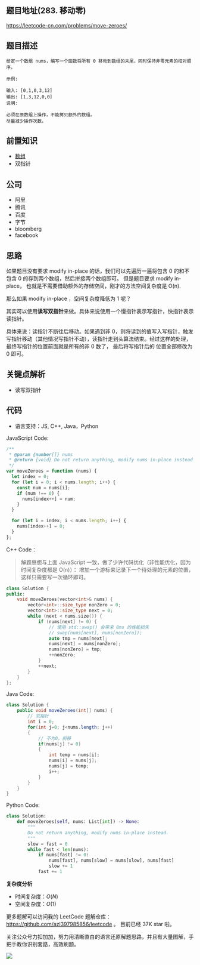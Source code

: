 ## 题目地址(283. 移动零)

https://leetcode-cn.com/problems/move-zeroes/

## 题目描述

```
给定一个数组 nums，编写一个函数将所有 0 移动到数组的末尾，同时保持非零元素的相对顺序。

示例:

输入: [0,1,0,3,12]
输出: [1,3,12,0,0]
说明:

必须在原数组上操作，不能拷贝额外的数组。
尽量减少操作次数。

```

## 前置知识

- [数组](https://github.com/azl397985856/leetcode/blob/master/thinkings/basic-data-structure.md)
- 双指针

## 公司

- 阿里
- 腾讯
- 百度
- 字节
- bloomberg
- facebook

## 思路

如果题目没有要求 modify in-place 的话，我们可以先遍历一遍将包含 0 的和不包含 0 的存到两个数组，然后拼接两个数组即可。 但是题目要求 modify in-place， 也就是不需要借助额外的存储空间，刚才的方法空间复杂度是 O(n).

那么如果 modify in-place ，空间复杂度降低为 1 呢？

其实可以使用**读写双指针**来做。具体来说使用一个慢指针表示写指针，快指针表示读指针。

具体来说：读指针不断往后移动。如果遇到非 0，则将读到的值写入写指针，触发写指针移动（其他情况写指针不动），读指针走到头算法结束。经过这样的处理，最终写指针的位置前面就是所有的非 0 数了， 最后将写指针后的 位置全部修改为 0 即可。

## 关键点解析

- 读写双指针

## 代码

- 语言支持：JS, C++, Java，Python

JavaScript Code:

```js
/**
 * @param {number[]} nums
 * @return {void} Do not return anything, modify nums in-place instead.
 */
var moveZeroes = function (nums) {
  let index = 0;
  for (let i = 0; i < nums.length; i++) {
    const num = nums[i];
    if (num !== 0) {
      nums[index++] = num;
    }
  }

  for (let i = index; i < nums.length; i++) {
    nums[index++] = 0;
  }
};
```

C++ Code：

> 解题思想与上面 JavaScript 一致，做了少许代码优化（非性能优化，因为时间复杂度都是 O(n)）：
> 增加一个游标来记录下一个待处理的元素的位置，这样只需要写一次循环即可。

```C++
class Solution {
public:
    void moveZeroes(vector<int>& nums) {
        vector<int>::size_type nonZero = 0;
        vector<int>::size_type next = 0;
        while (next < nums.size()) {
            if (nums[next] != 0) {
                // 使用 std::swap() 会带来 8ms 的性能损失
                // swap(nums[next], nums[nonZero]);
                auto tmp = nums[next];
                nums[next] = nums[nonZero];
                nums[nonZero] = tmp;
                ++nonZero;
            }
            ++next;
        }
    }
};
```

Java Code:

```java
class Solution {
    public void moveZeroes(int[] nums) {
        // 双指针
        int i = 0;
        for(int j=0; j<nums.length; j++)
        {
            // 不为0，前移
            if(nums[j] != 0)
            {
                int temp = nums[i];
                nums[i] = nums[j];
                nums[j] = temp;
                i++;
            }
        }
    }
}
```

Python Code:

```python
class Solution:
    def moveZeroes(self, nums: List[int]) -> None:
        """
        Do not return anything, modify nums in-place instead.
        """
        slow = fast = 0
        while fast < len(nums):
            if nums[fast] != 0:
                nums[fast], nums[slow] = nums[slow], nums[fast]
                slow += 1
            fast += 1
```

**复杂度分析**

- 时间复杂度：$O(N)$
- 空间复杂度：$O(1)$

更多题解可以访问我的 LeetCode 题解仓库：https://github.com/azl397985856/leetcode 。 目前已经 37K star 啦。

关注公众号力扣加加，努力用清晰直白的语言还原解题思路，并且有大量图解，手把手教你识别套路，高效刷题。

![](https://tva1.sinaimg.cn/large/007S8ZIlly1gfcuzagjalj30p00dwabs.jpg)
